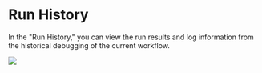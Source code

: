 # Run History

In the "Run History," you can view the run results and log information from the historical debugging of the current workflow.

![](https://assets-docs.dify.ai/dify-enterprise-mintlify/en/guides/workflow/debug-and-preview/e6b7b1b00b43109d42cc265ed77ab58f.png)

